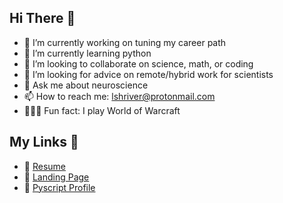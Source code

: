 ## Hi There 🌊

- 🧭 I’m currently working on tuning my career path
- 🐍 I’m currently learning python
- 💬 I’m looking to collaborate on science, math, or coding
- 🔰 I’m looking for advice on remote/hybrid work for scientists
- 🧠 Ask me about neuroscience
- 📫 How to reach me: lshriver@protonmail.com
- 🧝🏻‍♀️ Fun fact: I play World of Warcraft

## My Links 🔗
- 📄 [Resume](https://lshriver.github.io/myCV/)
- 🌲 [Landing Page](https://lshriver.github.io/landing-page/)
- 🐍 [Pyscript Profile](https://pyscript.com/@eigenscribe)
